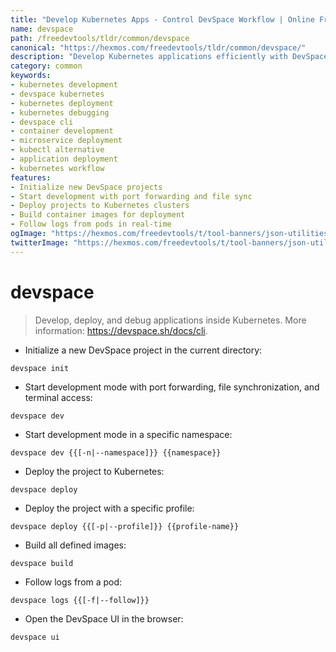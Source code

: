 ```yaml
---
title: "Develop Kubernetes Apps - Control DevSpace Workflow | Online Free DevTools by Hexmos"
name: devspace
path: /freedevtools/tldr/common/devspace
canonical: "https://hexmos.com/freedevtools/tldr/common/devspace/"
description: "Develop Kubernetes applications efficiently with DevSpace. Deploy, debug and build images directly in Kubernetes. Free online tool, no registration required."
category: common
keywords:
- kubernetes development
- devspace kubernetes
- kubernetes deployment
- kubernetes debugging
- devspace cli
- container development
- microservice deployment
- kubectl alternative
- application deployment
- kubernetes workflow
features:
- Initialize new DevSpace projects
- Start development with port forwarding and file sync
- Deploy projects to Kubernetes clusters
- Build container images for deployment
- Follow logs from pods in real-time
ogImage: "https://hexmos.com/freedevtools/t/tool-banners/json-utilities-banner.png"
twitterImage: "https://hexmos.com/freedevtools/t/tool-banners/json-utilities-banner.png"
---
```


# devspace

> Develop, deploy, and debug applications inside Kubernetes.
> More information: <https://devspace.sh/docs/cli>.

- Initialize a new DevSpace project in the current directory:

`devspace init`

- Start development mode with port forwarding, file synchronization, and terminal access:

`devspace dev`

- Start development mode in a specific namespace:

`devspace dev {{[-n|--namespace]}} {{namespace}}`

- Deploy the project to Kubernetes:

`devspace deploy`

- Deploy the project with a specific profile:

`devspace deploy {{[-p|--profile]}} {{profile-name}}`

- Build all defined images:

`devspace build`

- Follow logs from a pod:

`devspace logs {{[-f|--follow]}}`

- Open the DevSpace UI in the browser:

`devspace ui`
